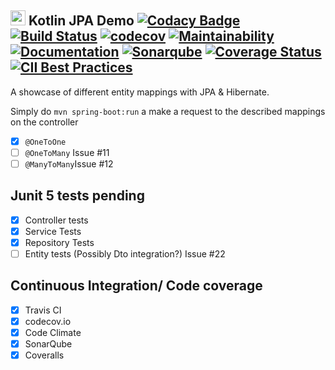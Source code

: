 <img src="https://github.com/JetBrains/kotlin-workshop/blob/master/kotlinlogo.png" width="24"/> Kotlin JPA Demo 
[![Codacy Badge](https://api.codacy.com/project/badge/Grade/5497c68bc3ec4038bc6b38706c0d92ba)](https://app.codacy.com/app/anyulled/kotlin_spring-boot_jpa?utm_source=github.com&utm_medium=referral&utm_content=anyulled/kotlin_spring-boot_jpa&utm_campaign=Badge_Grade_Settings)
[![Build Status](https://travis-ci.com/anyulled/kotlin_spring-boot_jpa.svg?branch=master)](https://travis-ci.com/anyulled/kotlin_spring-boot_jpa)
[![codecov](https://codecov.io/gh/anyulled/kotlin_spring-boot_jpa/branch/master/graph/badge.svg)](https://codecov.io/gh/anyulled/kotlin_spring-boot_jpa)
[![Maintainability](https://api.codeclimate.com/v1/badges/a10d87df5e5803a64feb/maintainability)](https://codeclimate.com/github/anyulled/kotlin_spring-boot_jpa/maintainability)
[![Documentation](https://codedocs.xyz/anyulled/kotlin_spring-boot_jpa.svg)](https://codedocs.xyz/anyulled/kotlin_spring-boot_jpa/)
[![Sonarqube](https://sonarcloud.io/api/project_badges/measure?project=com.anyulled%3Ajpademo&metric=alert_status)](https://sonarcloud.io/dashboard?id=com.anyulled%3Ajpademo)
[![Coverage Status](https://coveralls.io/repos/github/anyulled/kotlin_spring-boot_jpa/badge.svg?branch=master)](https://coveralls.io/github/anyulled/kotlin_spring-boot_jpa?branch=master)
[![CII Best Practices](https://bestpractices.coreinfrastructure.org/projects/2243/badge)](https://bestpractices.coreinfrastructure.org/projects/2243)
---

A showcase of different entity mappings with JPA & Hibernate.

Simply do `mvn spring-boot:run` a make a request to the described mappings on the controller

- [x] `@OneToOne`
- [ ] `@OneToMany` Issue #11
- [ ] `@ManyToMany`Issue #12

## Junit 5 tests pending
- [X] Controller tests
- [X] Service Tests
- [X] Repository Tests
- [ ] Entity tests (Possibly Dto integration?) Issue #22

## Continuous Integration/ Code coverage

- [x] Travis CI
- [x] codecov.io
- [x] Code Climate
- [x] SonarQube
- [x] Coveralls
